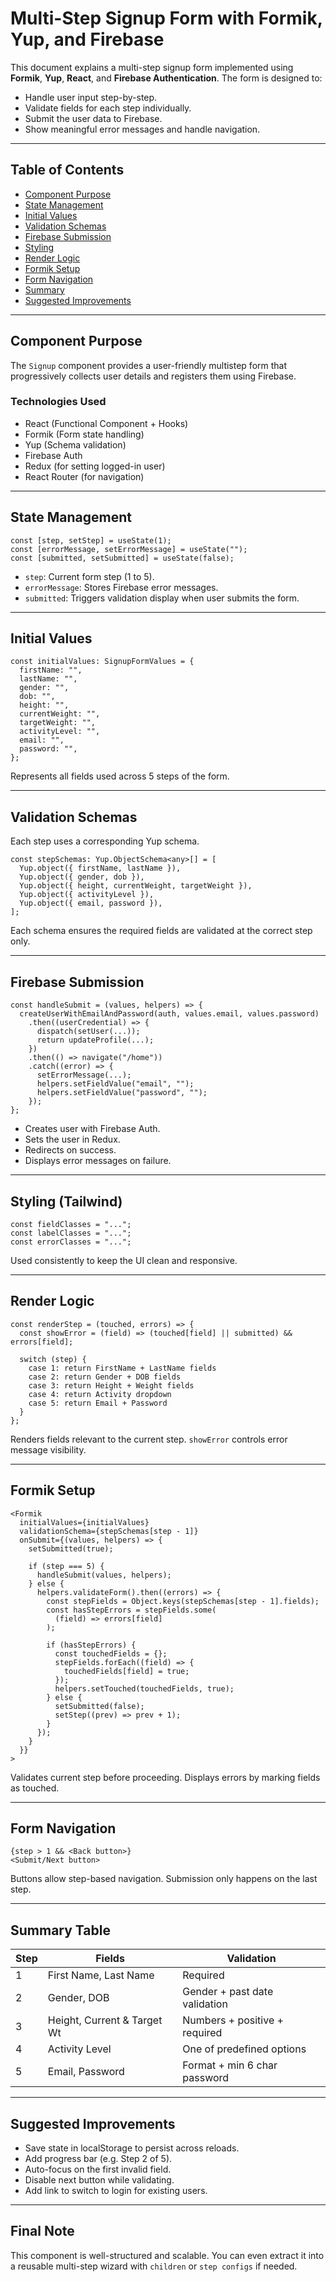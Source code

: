 # Multi-Step Signup Form with Formik, Yup, and Firebase

This document explains a multi-step signup form implemented using **Formik**, **Yup**, **React**, and **Firebase Authentication**. The form is designed to:

- Handle user input step-by-step.
- Validate fields for each step individually.
- Submit the user data to Firebase.
- Show meaningful error messages and handle navigation.

---

## Table of Contents

- [Component Purpose](#component-purpose)
- [State Management](#state-management)
- [Initial Values](#initial-values)
- [Validation Schemas](#validation-schemas)
- [Firebase Submission](#firebase-submission)
- [Styling](#styling)
- [Render Logic](#render-logic)
- [Formik Setup](#formik-setup)
- [Form Navigation](#form-navigation)
- [Summary](#summary)
- [Suggested Improvements](#suggested-improvements)

---

## Component Purpose

The `Signup` component provides a user-friendly multistep form that progressively collects user details and registers them using Firebase.

### Technologies Used

- React (Functional Component + Hooks)
- Formik (Form state handling)
- Yup (Schema validation)
- Firebase Auth
- Redux (for setting logged-in user)
- React Router (for navigation)

---

## State Management

```tsx
const [step, setStep] = useState(1);
const [errorMessage, setErrorMessage] = useState("");
const [submitted, setSubmitted] = useState(false);
```

- `step`: Current form step (1 to 5).
- `errorMessage`: Stores Firebase error messages.
- `submitted`: Triggers validation display when user submits the form.

---

## Initial Values

```tsx
const initialValues: SignupFormValues = {
  firstName: "",
  lastName: "",
  gender: "",
  dob: "",
  height: "",
  currentWeight: "",
  targetWeight: "",
  activityLevel: "",
  email: "",
  password: "",
};
```

Represents all fields used across 5 steps of the form.

---

## Validation Schemas

Each step uses a corresponding Yup schema.

```tsx
const stepSchemas: Yup.ObjectSchema<any>[] = [
  Yup.object({ firstName, lastName }),
  Yup.object({ gender, dob }),
  Yup.object({ height, currentWeight, targetWeight }),
  Yup.object({ activityLevel }),
  Yup.object({ email, password }),
];
```

Each schema ensures the required fields are validated at the correct step only.

---

## Firebase Submission

```tsx
const handleSubmit = (values, helpers) => {
  createUserWithEmailAndPassword(auth, values.email, values.password)
    .then((userCredential) => {
      dispatch(setUser(...));
      return updateProfile(...);
    })
    .then(() => navigate("/home"))
    .catch((error) => {
      setErrorMessage(...);
      helpers.setFieldValue("email", "");
      helpers.setFieldValue("password", "");
    });
};
```

- Creates user with Firebase Auth.
- Sets the user in Redux.
- Redirects on success.
- Displays error messages on failure.

---

## Styling (Tailwind)

```tsx
const fieldClasses = "...";
const labelClasses = "...";
const errorClasses = "...";
```

Used consistently to keep the UI clean and responsive.

---

## Render Logic

```tsx
const renderStep = (touched, errors) => {
  const showError = (field) => (touched[field] || submitted) && errors[field];

  switch (step) {
    case 1: return FirstName + LastName fields
    case 2: return Gender + DOB fields
    case 3: return Height + Weight fields
    case 4: return Activity dropdown
    case 5: return Email + Password
  }
};
```

Renders fields relevant to the current step. `showError` controls error message visibility.

---

## Formik Setup

```tsx
<Formik
  initialValues={initialValues}
  validationSchema={stepSchemas[step - 1]}
  onSubmit={(values, helpers) => {
    setSubmitted(true);

    if (step === 5) {
      handleSubmit(values, helpers);
    } else {
      helpers.validateForm().then((errors) => {
        const stepFields = Object.keys(stepSchemas[step - 1].fields);
        const hasStepErrors = stepFields.some(
          (field) => errors[field]
        );

        if (hasStepErrors) {
          const touchedFields = {};
          stepFields.forEach((field) => {
            touchedFields[field] = true;
          });
          helpers.setTouched(touchedFields, true);
        } else {
          setSubmitted(false);
          setStep((prev) => prev + 1);
        }
      });
    }
  }}
>
```

Validates current step before proceeding. Displays errors by marking fields as touched.

---

## Form Navigation

```tsx
{step > 1 && <Back button>}
<Submit/Next button>
```

Buttons allow step-based navigation. Submission only happens on the last step.

---

## Summary Table

| Step | Fields                      | Validation                    |
| ---- | --------------------------- | ----------------------------- |
| 1    | First Name, Last Name       | Required                      |
| 2    | Gender, DOB                 | Gender + past date validation |
| 3    | Height, Current & Target Wt | Numbers + positive + required |
| 4    | Activity Level              | One of predefined options     |
| 5    | Email, Password             | Format + min 6 char password  |

---

## Suggested Improvements

- Save state in localStorage to persist across reloads.
- Add progress bar (e.g. Step 2 of 5).
- Auto-focus on the first invalid field.
- Disable next button while validating.
- Add link to switch to login for existing users.

---

## Final Note

This component is well-structured and scalable. You can even extract it into a reusable multi-step wizard with `children` or `step configs` if needed.
